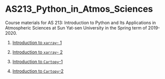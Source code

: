 # AS213_Python_in_Atmos_Sciences
Course materials for AS 213: Introduction to Python and Its Applications in Atmospheric Sciences at Sun Yat-sen University in the Spring term of 2019-2020.

1. [Introduction to `xarray`- 1](https://nbviewer.jupyter.org/github/smartlixx/AS213_Python_in_Atmos_Sciences/tree/master/xarray/xarray-1.ipynb)

2. [Introduction to `xarray`- 2](https://nbviewer.jupyter.org/github/smartlixx/AS213_Python_in_Atmos_Sciences/tree/master/xarray/xarray-2.ipynb)

3. [Introduction to `Cartopy`-1](https://nbviewer.jupyter.org/github/smartlixx/AS213_Python_in_Atmos_Sciences/tree/master/cartopy/Cartopy_1.ipynb)

4. [Introduction to `Cartopy`-2](https://nbviewer.jupyter.org/github/smartlixx/AS213_Python_in_Atmos_Sciences/tree/master/cartopy/Cartopy_2.ipynb)
